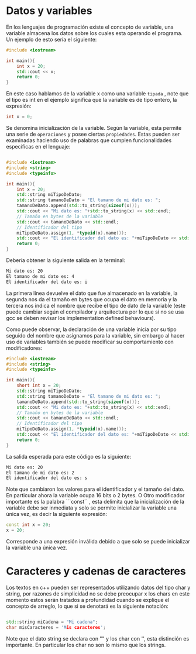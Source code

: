 # Datos y variables

En los lenguajes de programación existe el concepto de variable, una variable
almacena los datos sobre los cuales esta operando el programa. Un ejemplo de esto
sería el siguiente:

```cpp
#include <iostream>

int main(){
	int x = 20;
	std::cout << x;
	return 0;
}

```

En este caso hablamos de la variable x como una variable ```tipada``` , note que el tipo es int en el ejemplo significa que la variable es de tipo entero, la expresión:
```cpp
int x = 0;
```
Se denomina inicialización de la variable.
Según la variable, esta permite una serie de ```operaciones``` y posee ciertas ```propiedades```.
Estas pueden ser examinadas haciendo uso de palabras que cumplen funcionalidades específicas en
el lenguaje:

```cpp

#include <iostream>
#include <string>
#include <typeinfo>

int main(){
	int x = 20;
	std::string miTipoDeDato;
	std::string tamanoDeDato = "El tamano de mi dato es: ";
	tamanoDeDato.append(std::to_string(sizeof(x)));
	std::cout << "Mi dato es: "+std::to_string(x) << std::endl;
	// Tamaño en bytes de la variable
	std::cout << tamanoDeDato << std::endl;
	// Identificador del tipo
	miTipoDeDato.assign(1, *typeid(x).name());
	std::cout << "El identificador del dato es: "+miTipoDeDato << std::endl;
	return 0;
}

```
Debería obtener la siguiente salida en la terminal:

```bash
Mi dato es: 20
El tamano de mi dato es: 4
El identificador del dato es: i
```
La primera línea devuelve el dato que fue almacenado en la variable,
la segunda nos da el tamaño en bytes que ocupa el dato en memoria y
la tercera nos indica el nombre que recibe el tipo de dato de la variable
(este puede cambiar según el compilador y arquitectura por lo que si no se
usa gcc se deben revisar los implementation defined behaviours).

Como puede observar, la declaración de una variable inicia por su tipo seguido
del nombre que asignamos para la variable, sin embargo al hacer uso de variables
también se puede modificar su comportamiento con modificadores:

```cpp
#include <iostream>
#include <string>
#include <typeinfo>

int main(){
	short int x = 20;
	std::string miTipoDeDato;
	std::string tamanoDeDato = "El tamano de mi dato es: ";
	tamanoDeDato.append(std::to_string(sizeof(x)));
	std::cout << "Mi dato es: "+std::to_string(x) << std::endl;
	// Tamaño en bytes de la variable
	std::cout << tamanoDeDato << std::endl;
	// Identificador del tipo
	miTipoDeDato.assign(1, *typeid(x).name());
	std::cout << "El identificador del dato es: "+miTipoDeDato << std::endl;
	return 0;
}
```
La salida esperada para este código es la siguiente:

```bash
Mi dato es: 20
El tamano de mi dato es: 2
El identificador del dato es: s
```
Note que cambiaron los valores para el identificador y el tamaño del dato.
En particular ahora la variable ocupa 16 bits o 2 bytes. O
Otro modificador importante es la palabra ```const`` , esta delimita que la inicialización
de la variable debe ser inmediata y solo se permite inicializar la variable
una única vez, es decir la siguiente expresión:

```cpp
const int x = 20;
x = 20;
```
Corresponde a una expresión inválida debido a que solo se puede inicializar la
variable una única vez.

# Caracteres y cadenas de caracteres

Los textos en c++ pueden ser representados utilizando datos del tipo
char y string, por razones de simplicidad no se debe preocupar x los chars
en este momento estos serán tratados a profundidad cuando se explique el
concepto de arreglo, lo que si se denotará es la siguiente notación:


```cpp

std::string miCadena = "Mi cadena";
char misCaracteres = 'Mis caracteres';
```
Note que el dato string se declara con "" y los char con '', esta distinción es
importante. En particular los char no son lo mismo que los strings.
